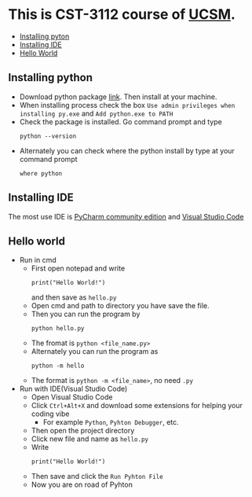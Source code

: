 # This is CST-3112 course of [UCSM](https://ucsm.edu.mm).
- [Installing pyton](#installing-python)
- [Installing IDE](#installing-ide)
- [Hello World](#hello-world)

## Installing python
- Download python package [link](https://www.python.org/downloads/). Then install at your machine.
- When installing process check the box ``Use admin privileges when installing py.exe`` and ``Add python.exe to PATH``
- Check the package is installed. Go command prompt and type
    ```
    python --version
    ```
- Alternately you can check where the python install by type at your command prompt
    ```
    where python
    ```

## Installing IDE
The most use IDE is [PyCharm community edition](https://www.jetbrains.com/pycharm/download/other.html) and [Visual Studio Code](https://code.visualstudio.com/download)


## Hello world
- Run in cmd
    - First open notepad and write
        ```
        print("Hello World!")
        ```
        and then save as ``hello.py``
    - Open cmd and path to directory you have save the file.
    - Then you can run the program by
        ```
        python hello.py
        ```
    - The fromat is ``python <file_name.py>``
    - Alternately you can run the program as
        ```
        python -m hello
        ```
    - The format is ``python -m <file_name>``, no need ``.py``
- Run with IDE(Visual Studio Code)
    - Open Visual Studio Code
    - Click ``Ctrl+Alt+X`` and download some extensions for helping your coding vibe
        - For example ``Python``, ``Pyhton Debugger``, etc. 
    - Then open the project directory
    - Click new file and name as ``hello.py``
    - Write 
        ```
        print("Hello World!")
        ```
    - Then save and click the ``Run Pyhton File``
    - Now you are on road of Pyhton